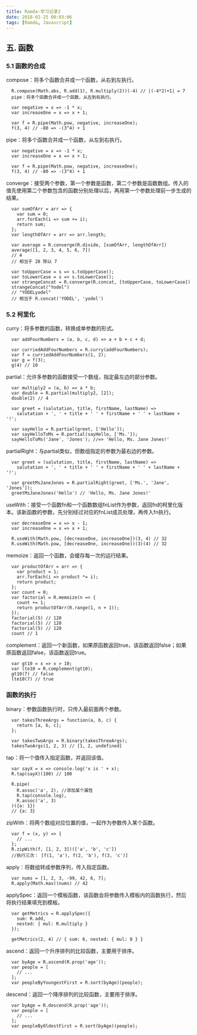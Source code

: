 ```yaml
---
title: Ramda-学习记录2
date: 2018-02-25 00:03:06
tags: [Ramda, Javascript]
---
```

## 五. 函数

### 5.1 函数的合成

compose：将多个函数合并成一个函数，从右到左执行。

      R.compose(Math.abs, R.add(1), R.multiply(2))(-4) // |(-4*2)+1| = 7
      pipe：将多个函数合并成一个函数，从左到右执行。

      var negative = x => -1 * x;
      var increaseOne = x => x + 1;

      var f = R.pipe(Math.pow, negative, increaseOne);
      f(3, 4) // -80 => -(3^4) + 1

pipe：将多个函数合并成一个函数，从左到右执行。

      var negative = x => -1 * x;
      var increaseOne = x => x + 1;

      var f = R.pipe(Math.pow, negative, increaseOne);
      f(3, 4) // -80 => -(3^4) + 1

converge：接受两个参数，第一个参数是函数，第二个参数是函数数组。传入的值先使用第二个参数包含的函数分别处理以后，再用第一个参数处理前一步生成的结果。

      var sumOfArr = arr => {
        var sum = 0;
        arr.forEach(i => sum += i);
        return sum;
      };
      var lengthOfArr = arr => arr.length;

      var average = R.converge(R.divide, [sumOfArr, lengthOfArr])
      average([1, 2, 3, 4, 5, 6, 7])
      // 4
      // 相当于 28 除以 7

      var toUpperCase = s => s.toUpperCase();
      var toLowerCase = s => s.toLowerCase();
      var strangeConcat = R.converge(R.concat, [toUpperCase, toLowerCase])
      strangeConcat("Yodel")
      // "YODELyodel"
      // 相当于 R.concat('YODEL', 'yodel')

### 5.2 柯里化
curry：将多参数的函数，转换成单参数的形式。

      var addFourNumbers = (a, b, c, d) => a + b + c + d;

      var curriedAddFourNumbers = R.curry(addFourNumbers);
      var f = curriedAddFourNumbers(1, 2);
      var g = f(3);
      g(4) // 10

partial：允许多参数的函数接受一个数组，指定最左边的部分参数。

      var multiply2 = (a, b) => a * b;
      var double = R.partial(multiply2, [2]);
      double(2) // 4

      var greet = (salutation, title, firstName, lastName) =>
        salutation + ', ' + title + ' ' + firstName + ' ' + lastName + '!';

      var sayHello = R.partial(greet, ['Hello']);
      var sayHelloToMs = R.partial(sayHello, ['Ms.']);
      sayHelloToMs('Jane', 'Jones'); //=> 'Hello, Ms. Jane Jones!'

partialRight：与partial类似，但数组指定的参数为最右边的参数。

      var greet = (salutation, title, firstName, lastName) =>
        salutation + ', ' + title + ' ' + firstName + ' ' + lastName + '!';

      var greetMsJaneJones = R.partialRight(greet, ['Ms.', 'Jane', 'Jones']);
      greetMsJaneJones('Hello') // 'Hello, Ms. Jane Jones!'

useWith：接受一个函数fn和一个函数数组fnList作为参数，返回fn的柯里化版本。该新函数的参数，先分别经过对应的fnList成员处理，再传入fn执行。

      var decreaseOne = x => x - 1;
      var increaseOne = x => x + 1;

      R.useWith(Math.pow, [decreaseOne, increaseOne])(3, 4) // 32
      R.useWith(Math.pow, [decreaseOne, increaseOne])(3)(4) // 32

memoize：返回一个函数，会缓存每一次的运行结果。

      var productOfArr = arr => {
        var product = 1;
        arr.forEach(i => product *= i);
        return product;
      };
      var count = 0;
      var factorial = R.memoize(n => {
        count += 1;
        return productOfArr(R.range(1, n + 1));
      });
      factorial(5) // 120
      factorial(5) // 120
      factorial(5) // 120
      count // 1

complement：返回一个新函数，如果原函数返回true，该函数返回false；如果原函数返回false，该函数返回true。

      var gt10 = x => x > 10;
      var lte10 = R.complement(gt10);
      gt10(7) // false
      lte10(7) // true

### 函数的执行

binary：参数函数执行时，只传入最前面两个参数。

      var takesThreeArgs = function(a, b, c) {
        return [a, b, c];
      };

      var takesTwoArgs = R.binary(takesThreeArgs);
      takesTwoArgs(1, 2, 3) // [1, 2, undefined]

tap：将一个值传入指定函数，并返回该值。

      var sayX = x => console.log('x is ' + x);
      R.tap(sayX)(100) // 100

      R.pipe(
        R.assoc('a', 2), //添加某个属性
        R.tap(console.log),
        R.assoc('a', 3)
      )({a: 1})
      // {a: 3}

zipWith：将两个数组对应位置的值，一起作为参数传入某个函数。

      var f = (x, y) => {
        // ...
      };
      R.zipWith(f, [1, 2, 3])(['a', 'b', 'c'])
      //执行三次： [f(1, 'a'), f(2, 'b'), f(3, 'c')]

apply：将数组转成参数序列，传入指定函数。

      var nums = [1, 2, 3, -99, 42, 6, 7];
      R.apply(Math.max)(nums) // 42

applySpec：返回一个模板函数，该函数会将参数传入模板内的函数执行，然后将执行结果填充到模板。

      var getMetrics = R.applySpec({
        sum: R.add,
        nested: { mul: R.multiply }
      });

      getMetrics(2, 4) // { sum: 6, nested: { mul: 8 } }

ascend：返回一个升序排列的比较函数，主要用于排序。

      var byAge = R.ascend(R.prop('age'));
      var people = [
        // ...
      ];
      var peopleByYoungestFirst = R.sort(byAge)(people);

descend：返回一个降序排列的比较函数，主要用于排序。

      var byAge = R.descend(R.prop('age'));
      var people = [
        // ...
      ];
      var peopleByOldestFirst = R.sort(byAge)(people);
